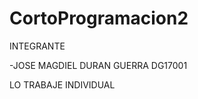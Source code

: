 # CortoProgramacion2

INTEGRANTE

-JOSE MAGDIEL DURAN GUERRA           DG17001

LO TRABAJE INDIVIDUAL
